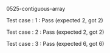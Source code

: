 
0525-contiguous-array


Test case : 1 : Pass
 (expected 2, got 2)

Test case : 2 : Pass
 (expected 2, got 2)

Test case : 3 : Pass
 (expected 6, got 6)
